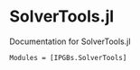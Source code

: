 # SolverTools.jl
Documentation for SolverTools.jl

```@autodocs
Modules = [IPGBs.SolverTools]
```
    
